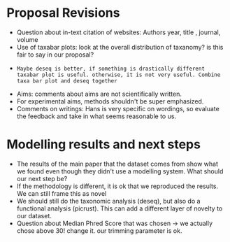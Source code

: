 # Proposal Revisions
- Question about in-text citation of websites: Authors year, title , journal, volume
- Use of taxabar plots: look at the overall distribution of taxanomy? is this fair to say in our proposal?
-     Maybe deseq is better, if something is drastically different taxabar plot is useful. otherwise, it is not very useful. Combine taxa bar plot and deseq together
- Aims: comments about aims are not scientifically written.
-   For experimental aims, methods shouldn't be super emphasized.
-   Comments on writings: Hans is very specific on wordings, so evaluate the feedback and take in what seems reasonable to us.

# Modelling results and next steps
- The results of the main paper that the dataset comes from show what we found even though they didn't use a modelling system. What should our next step be?
- If the methodology is different, it is ok that we reproduced the results. We can still frame this as novel
- We should still do the taxonomic analysis (deseq), but also do a functional analysis (picrust). This can add a different layer of novelty to our dataset.
-  Question about Median Phred Score that was chosen -> we actually chose above 30! change it. our trimming parameter is ok.
